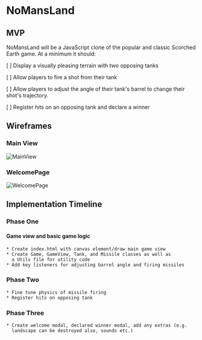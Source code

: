 # NoMansLand

## MVP

  NoMansLand will be a JavaScript clone of the popular and classic Scorched
Earth game. At a minimum it should:

  [ ] Display a visually pleasing terrain with two opposing tanks

  [ ] Allow players to fire a shot from their tank

  [ ] Allow players to adjust the angle of their tank's barrel to change their
     shot's trajectory.

  [ ] Register hits on an opposing tank and declare a winner

## Wireframes

### Main View
  ![MainView]

### WelcomePage
  ![WelcomePage]

[MainView]: ./wireframes/MainView.png
[WelcomePage]: ./wireframes/welcomePage.png


## Implementation Timeline

### Phase One
#### Game view and basic game logic

    * Create index.html with canvas element/draw main game view
    * Create Game, GameView, Tank, and Missile classes as well as
      a Utils file for utility code
    * Add key listeners for adjusting barrel angle and firing missiles

### Phase Two
    * Fine tune physics of missile firing
    * Register hits on opposing tank

### Phase Three
    * Create welcome modal, declared winner modal, add any extras (e.g.
      landscape can be destroyed also, sounds etc.)

